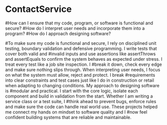 # ContactService

#How can I ensure that my code, program, or software is functional and secure?
#How do I interpret user needs and incorporate them into a program?
#How do I approach designing software?

#To make sure my code is functional and secure, I rely on disciplined unit testing, boundary validation and defensive programming. I write tests that cover both valid and 
#invalid inputs and use assertions like assertThrows and assertEquals to confirm the system behaves as expected under stress. I treat every test like a job site inspection. I 
#break it down, check every edge and make sure nothing slips through. When interpreting user needs, I focus on what the system must allow, reject and protect. I break 
#requirements into clear constraints and test cases just like I do in construction or retail when adapting to changing conditions. My approach to designing software is 
#modular and practical. I start with the core logic, isolate each component and build in validation from the start. Whether I am writing a service class or a test suite, I 
#think ahead to prevent bugs, enforce rules and make sure the code can handle real world use. These projects helped me connect my hands on mindset to software quality and I 
#now feel confident building systems that are reliable and maintainable.



